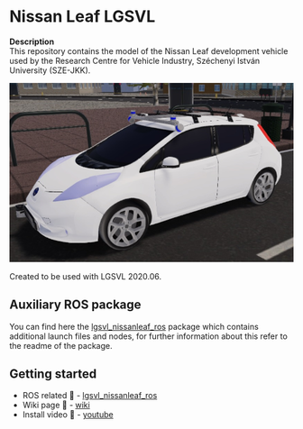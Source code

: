 # Nissan Leaf LGSVL
**Description**\
This repository contains the model of the Nissan Leaf development vehicle used by the Research Centre for Vehicle Industry, Széchenyi István University (SZE-JKK).
<p align="center">
    <img src="Figures/NissanLeafLGSVL.jpg" />
</p>

Created to be used with LGSVL 2020.06.


## Auxiliary ROS package
You can find here the [lgsvl_nissanleaf_ros](lgsvl_nissanleaf_ros/) package which contains additional launch files and nodes, for further information about this refer to the readme of the package.

## Getting started
- ROS related :robot: - [lgsvl_nissanleaf_ros](lgsvl_nissanleaf_ros/) 
- Wiki page :page_with_curl: - [wiki](https://github.com/szenergy/nissanleaf-lgsvl/wiki)
- Install video :red_circle: - [youtube](https://www.youtube.com/watch?v=EH_U3JtfVO4)
